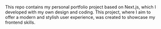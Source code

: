 This repo contains my personal portfolio project based on Next.js, which I developed with my own design and coding. This project, where I aim to offer a modern and stylish user experience, was created to showcase my frontend skills.
